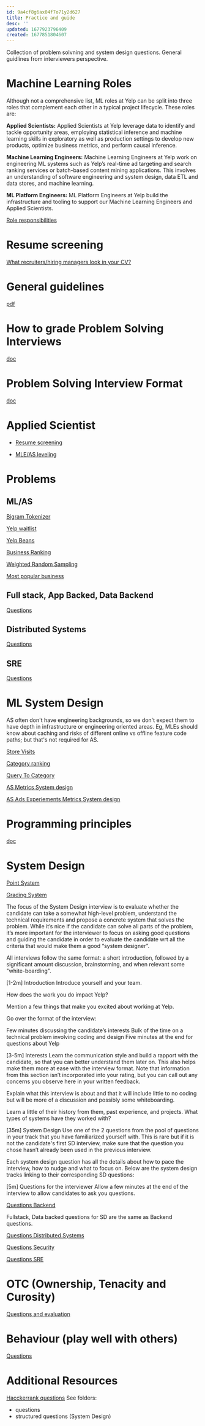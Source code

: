 ```yaml
---
id: 9a4cf8g6ax04f7o71y2d627
title: Practice and guide
desc: ''
updated: 1677923796409
created: 1677851804607
---
```


Collection of problem solvning and system design questions. General guidlines from interviewers perspective.

# Machine Learning Roles
Although not a comprehensive list, ML roles at Yelp can be split into three roles that complement each other in a typical project lifecycle. These roles are:

**Applied Scientists:** Applied Scientists at Yelp leverage data to identify and tackle opportunity areas, employing statistical inference and machine learning skills in exploratory as well as production settings to develop new products, optimize business metrics, and perform causal inference.

**Machine Learning Engineers:** Machine Learning Engineers at Yelp work on engineering ML systems such as Yelp’s real-time ad targeting and search ranking services or batch-based content mining applications.  This involves an understanding of software engineering and system design, data ETL and data stores, and machine learning.

**ML Platform Engineers:** ML Platform Engineers at Yelp build the infrastructure and tooling to support our Machine Learning Engineers and Applied Scientists.


[Role responsibilities](https://drive.google.com/file/d/1DeoYjPHcetPNN4fuyA6_4ih4b2N7QSO9/view?usp=share_link)


# Resume screening

[What recruiters/hiring managers look in your CV?](https://drive.google.com/file/d/1djEJvVQOKgPRsp4vJDH6vfAWLXQvvzcB/view?usp=share_link)

# General guidelines
[pdf](https://drive.google.com/file/d/1kJNLV6ZHrvh6Yu4t20acEAZ7KyYFDm-T/view?usp=share_link)

# How to grade Problem Solving Interviews
[doc](https://docs.google.com/document/d/1Tj2cpfUaPS514njS1g546Wb6zr4IjMqa/edit?usp=share_link&ouid=108938246171883183662&rtpof=true&sd=true)

# Problem Solving Interview Format
[doc](https://docs.google.com/document/d/16sBzvNa_pXyO63fmAl2LHtPnwcL7vehY/edit?usp=share_link&ouid=108938246171883183662&rtpof=true&sd=true)


# Applied Scientist

- [Resume screening](https://docs.google.com/document/d/1nSMJpsikFKxt-cyk3hjCNW6yavxyMVKL/edit?usp=share_link&ouid=108938246171883183662&rtpof=true&sd=true)

- [MLE/AS leveling](https://docs.google.com/document/d/1CJsiCuI9XYuDbKRc-N11MQ-3Bj49731y/edit?usp=share_link&ouid=108938246171883183662&rtpof=true&sd=true)

# Problems

## ML/AS

[Bigram Tokenizer](https://docs.google.com/document/d/1QWoi4QNgx6ddTNnXOAqryoRcZRdc3csR/edit?usp=share_link&ouid=108938246171883183662&rtpof=true&sd=true)

[Yelp waitlist](https://docs.google.com/document/d/1ITHwV974iNIB1uMbrXriTJ-aRQLmjljc/edit?usp=share_link&ouid=108938246171883183662&rtpof=true&sd=true)

[Yelp Beans](https://docs.google.com/document/d/18Cu5Lf0xAPs7_qXTztnrPP-6htKrUaId/edit?usp=share_link&ouid=108938246171883183662&rtpof=true&sd=true)

[Business Ranking](https://docs.google.com/document/d/1_4kydPYei9HW89d9Tx--TqJn2PCgOL71/edit?usp=share_link&ouid=108938246171883183662&rtpof=true&sd=true)

[Weighted Random Sampling](https://docs.google.com/document/d/1-h_wBxtu7fsn3fI27bqv5NwYdhRt3rN_/edit?usp=share_link&ouid=108938246171883183662&rtpof=true&sd=true)

[Most popular business](https://docs.google.com/document/d/1qNrkAMG5NeGn4rYYhC25FK0qHqzrsB0F/edit?usp=share_link&ouid=108938246171883183662&rtpof=true&sd=true)

## Full stack, App Backed, Data Backend
 
[Questions](https://drive.google.com/drive/folders/1qluCihEEtKKZB0lAMdn3JG35ICmi2NjG?usp=share_link)

## Distributed Systems

[Questions](https://drive.google.com/drive/folders/1XWIl4XLh-pM5TOoXo2dahTgC8ms4HZQo?usp=share_link)

## SRE
[Questions](https://drive.google.com/drive/folders/1Gg_JIwQYHAAWWcQSJay44DB6F5Hbctzu?usp=share_link)

# ML System Design

AS often don't have engineering backgrounds, so we don't expect them to have depth in infrastructure or engineering oriented areas. Eg, MLEs should know about caching and risks of different online vs offline feature code paths; but that's not required for AS.


[Store Visits](https://drive.google.com/drive/folders/1N2Ji--OH5ioazX5hUxBKOWhN231L5eBS?usp=share_link)

[Category ranking](https://docs.google.com/document/d/1X87vVRbs2ZvXn1flFWDmqzAvy-nbyvfx/edit?usp=share_link&ouid=108938246171883183662&rtpof=true&sd=true)

[Query To Category](https://docs.google.com/document/d/1tYWvARgQz_NswsKSW2n70H5-FmwbQyOl/edit?usp=share_link&ouid=108938246171883183662&rtpof=true&sd=true)

[AS Metrics System design](https://docs.google.com/document/d/1BCsm0B3ZLyXvXoYcbMU2DcSn3Cm07MUE/edit?usp=share_link&ouid=108938246171883183662&rtpof=true&sd=true)

[AS Ads Experiements Metrics System design](https://docs.google.com/document/d/1JERLeNoqVgKwCYAHhkx_spODITHA6ITU/edit?usp=share_link&ouid=108938246171883183662&rtpof=true&sd=true)

# Programming principles

[doc](https://drive.google.com/file/d/1S2BRa8DYgIUHzMJq85LgaN07_NpXEHlg/view?usp=share_link)


# System Design

[Point System](https://docs.google.com/document/d/1qlPM07PqkiO3GkI9PzDERA5lIj0JLUXU/edit?usp=share_link&ouid=108938246171883183662&rtpof=true&sd=true)

[Grading System](https://drive.google.com/file/d/1UpgErSWshnSN2zBxyb0C5pzB-U-g12Oq/view?usp=share_link)

The focus of the System Design interview is to evaluate whether the candidate can take a somewhat high-level problem, understand the technical requirements and propose a concrete system that solves the problem. While it’s nice if the candidate can solve all parts of the problem, it’s more important for the interviewer to focus on asking good questions and guiding the candidate in order to evaluate the candidate wrt all the criteria that would make them a good “system designer”.

All interviews follow the same format: a short introduction, followed by a significant amount discussion, brainstorming, and when relevant some "white-boarding".

[1-2m] Introduction
Introduce yourself and your team.

How does the work you do impact Yelp?

Mention a few things that make you excited about working at Yelp.

Go over the format of the interview:

Few minutes discussing the candidate’s interests
Bulk of the time on a technical problem involving coding and design
Five minutes at the end for questions about Yelp

[3-5m] Interests
Learn the communication style and build a rapport with the candidate, so that you can better understand them later on. This also helps make them more at ease with the interview format. Note that information from this section isn’t incorporated into your rating, but you can call out any concerns you observe here in your written feedback.

Explain what this interview is about and that it will include little to no coding but will be more of a discussion and possibly some whiteboarding. 

Learn a little of their history from them, past experience, and projects. What types of systems have they worked with?

[35m] System Design
Use one of the 2 questions from the pool of questions in your track that you have familiarized yourself with. This is rare but if it is not the candidate's first SD interview, make sure that the question you chose hasn’t already been used in the previous interview. 

Each system design question has all the details about how to pace the interview, how to nudge and what to focus on. Below are the system design tracks linking to their corresponding SD questions:

[5m] Questions for the interviewer
Allow a few minutes at the end of the interview to allow candidates to ask you questions.

[Questions Backend](https://drive.google.com/drive/folders/1Owdf6iTqx00FWfN9sYDLBRvFPgJaV0DG?usp=share_link) 

Fullstack, Data backed questions for SD are the same as Backend questions.


[Questions Distributed Systems](https://drive.google.com/drive/folders/1GvXfwIrVJzAWZ5EIAQtrbg2Dd_1XBHRk?usp=share_link)


[Questions Security](https://drive.google.com/drive/folders/1SQYLv2yi-vXr0RsEULwtbzvE32VtdU5E?usp=share_link)

[Questions SRE](https://drive.google.com/drive/folders/1NTpW6SfiTOZa3SjozGhVO4nLUgE-D2OF?usp=share_link)


# OTC (Ownership, Tenacity and Curosity)

[Questions and evaluation](https://drive.google.com/file/d/1uXcHczNy10snTiuNM9ZwP1UBAgVi0ZoP/view?usp=share_link)


# Behaviour (play well with others)
[Questions](https://drive.google.com/file/d/18brJkuwLdmsy5PtapS39fMSh7ib1GSaF/view?usp=share_link)


# Additional Resources
[Hacckerrank questions](https://drive.google.com/file/d/1T2ptr1gQEJ3AdSb2va0yH4bQIZt_D9rO/view?usp=share_link)
See folders:
- questions
-  structured questions (System Design)